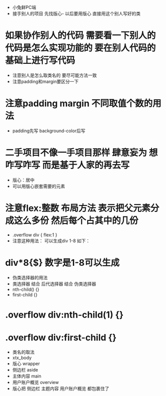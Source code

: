 - 小兔鲜PC端
- 接手别人的项目 先找版心- 以后要用版心 直接用这个别人写好的类
# 如果协作别人的代码 需要看一下别人的代码是怎么实现功能的 要在别人代码的基础上进行写代码
- 注意别人是怎么取类名的 要尽可能方法一致
- 注意padding和margin要区分一下 
# 注意padding margin 不同取值个数的用法
- padding先写 background-color后写
# 二手项目不像一手项目那样 肆意妄为 想咋写咋写 而是基于人家的再去写

- 版心：居中
- 可以用版心嵌套需要的元素
# 注意flex:整数 布局方法 表示把父元素分成这么多份 然后每个占其中的几份
- .overflow div {
    flex:1
}
- 注意这种用法： 可以生成div 1-8 如下：
# div*8{$}  数字是1-8可以生成

- 伪类选择器的用法
- 类选择器 结合 后代选择器 结合 伪类选择器
- nth-child() {}
- first-child {}
# .overflow div:nth-child(1) {}
# .overflow div:first-child {}

- 类名的取法
- xtx_body
- 版心 wrapper
- 侧边栏 aside
- 主体内容 main
- 用户账户概览 overview
- 版心把 侧边栏 主题内容 用户账户概览 都包裹住了




